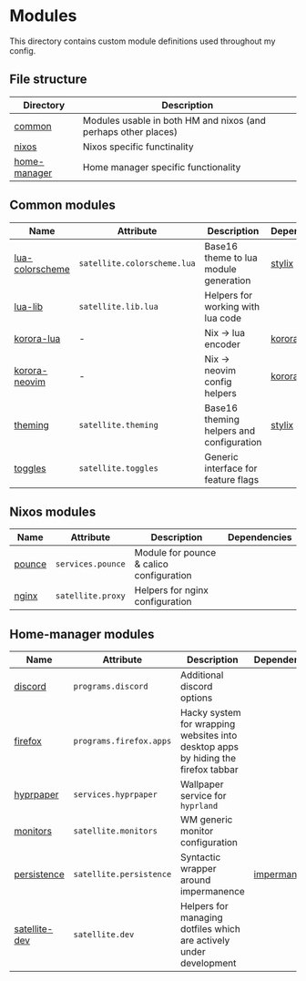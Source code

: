 # Modules

This directory contains custom module definitions used throughout my config.

## File structure

| Directory                      | Description                                                    |
| ------------------------------ | -------------------------------------------------------------- |
| [common](./common)             | Modules usable in both HM and nixos (and perhaps other places) |
| [nixos](./nixos)               | Nixos specific functinality                                    |
| [home-manager](./home-manager) | Home manager specific functionality                            |

## Common modules

| Name                                            | Attribute                   | Description                              | Dependencies                                   |
| ----------------------------------------------- | --------------------------- | ---------------------------------------- | ---------------------------------------------- |
| [lua-colorscheme](./common/lua-colorscheme.nix) | `satellite.colorscheme.lua` | Base16 theme to lua module generation    | [stylix](https://github.com/danth/stylix)      |
| [lua-lib](./common/lua-lib.nix)                 | `satellite.lib.lua`         | Helpers for working with lua code        |                                                |
| [korora-lua](./common/korora-lua.nix)           | -                           | Nix -> lua encoder                       | [korora](https://github.com/adisbladis/korora) |
| [korora-neovim](./common/korora-neovim.nix)     | -                           | Nix -> neovim config helpers             | [korora](https://github.com/adisbladis/korora) |
| [theming](./common/theming.nix)                 | `satellite.theming`         | Base16 theming helpers and configuration | [stylix](https://github.com/danth/stylix)      |
| [toggles](./common/toggles.nix)                 | `satellite.toggles`         | Generic interface for feature flags      |                                                |

## Nixos modules

| Name                         | Attribute         | Description                              | Dependencies |
| ---------------------------- | ----------------- | ---------------------------------------- | ------------ |
| [pounce](./nixos/pounce.nix) | `services.pounce` | Module for pounce & calico configuration |              |
| [nginx](./nixos/nginx.nix)   | `satellite.proxy` | Helpers for nginx configuration          |              |

## Home-manager modules

| Name                                              | Attribute               | Description                                                                       | Dependencies                                                  |
| ------------------------------------------------- | ----------------------- | --------------------------------------------------------------------------------- | ------------------------------------------------------------- |
| [discord](./home-manager/discord.nix)             | `programs.discord`      | Additional discord options                                                        |                                                               |
| [firefox](./home-manager/firefox)                 | `programs.firefox.apps` | Hacky system for wrapping websites into desktop apps by hiding the firefox tabbar |                                                               |
| [hyprpaper](./home-manager/hyprpaper.nix)         | `services.hyprpaper`    | Wallpaper service for `hyprland`                                                  |                                                               |
| [monitors](./home-manager/monitors.nix)           | `satellite.monitors`    | WM generic monitor configuration                                                  |                                                               |
| [persistence](./home-manager/persistence.nix)     | `satellite.persistence` | Syntactic wrapper around impermanence                                             | [impermanence](https://github.com/nix-community/impermanence) |
| [satellite-dev](./home-manager/satellite-dev.nix) | `satellite.dev`         | Helpers for managing dotfiles which are actively under development                |                                                               |
